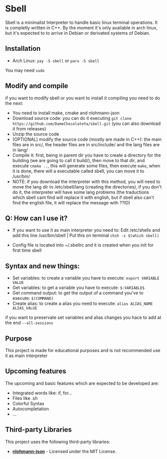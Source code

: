 # Sbell

Sbell is a minimalist Interpreter to handle basic linux terminal operations. It is completly written in C++. By the moment it's only available in arch linux, but it's expected to to arrive in Debian or derivated systems of Debian.

## Installation

* Arch Linux: `yay -S sbell` or `paru -S sbell`

You may need `sudo`

## Modify and compile
if you want to modify sbell or you want to install it compiling you need to do the next:

* You need to install make, cmake and nlohmann-json
* Download source code: you can do it executing `git clone https://github.com/DameChocolateYa/sbell.git` (you can also download it from releases)
* Unzip the source code
* (OPTIONAL) modify the source code (mostly are made in C++): the main files are in src/, the header files are in src/include/ and the lang files are in lang/
* Compile it: first, being in parent dir you have to create a directory for the building (we are going to call it build/), then move to that dir, and execute `cmake ..`, this will generate some files, then execute `make`, when it is done, there will a executable called sbell, you can move it to /usr/bin/
* NOTE: if you download the interpreter with this method, you will need to move the lang dir to /etc/sbell/lang (creating the directories), if you don't do it, the interpreter will have some lang problems (the traductions which sbell cant find will replace it with english, but if sbell also can't find the english file, it will replace the message with ??ID)

## Q: How can I use it?

* If you want to use it as main interpreter you need to: Edit /etc/shells and add this line /usr/bin/sbell | Put this on terminal `chsh -s $(which sbell)`

* Config file is located into ~/.sbellrc and it is created when you init for first time sbell

## Syntax and new things:

* Set variables: to create a variable you have to execute: `export VARIABLE VALUE`
* Get variables: to get a variable you have to execute: `$:VARIABLE$`
* Get command output: to get the output of a command you've to execute: `$(COMMAND)`
* Create alias: to create a alias you need to execute: `alias ALIAS_NAME ALIAS_VALUE`

if you want to preservate set variables and alias changes you hace to add at the end `--all-sessions`

## Purpose

This project is made for educational purposes and is not recommended use it as main interpreter

## Upcoming features

The upcoming and basic features which are expected to be developed are:
 
* Integrated words like: if, for...
* Files like .sh
* Colorful Syntax
* Autocompletation
* ...

## Third-party Libraries

This project uses the following third-party libraries:

- **[nlohmann-json](https://github.com/nlohmann/json)** - Licensed under the MIT License.
